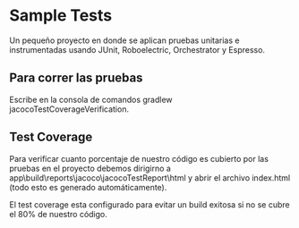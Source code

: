 Sample Tests
============

Un pequeño proyecto en donde se aplican pruebas unitarias e instrumentadas
usando JUnit, Roboelectric, Orchestrator y Espresso.

Para correr las pruebas
-----------------------

Escribe en la consola de comandos gradlew jacocoTestCoverageVerification.

Test Coverage
-------------

Para verificar cuanto porcentaje de nuestro código es cubierto por las pruebas
en el proyecto debemos dirigirno a
app\\build\\reports\\jacoco\\jacocoTestReport\\html y abrir el archivo
index.html (todo esto es generado automáticamente).

El test coverage esta configurado para evitar un build exitosa si no se cubre el
80% de nuestro código.
